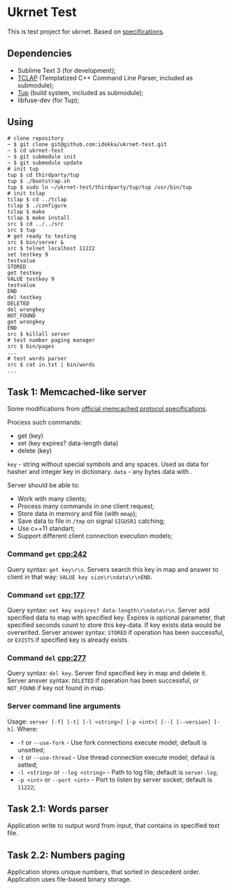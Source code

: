 # Ukrnet Test

This is test project for ukrnet. Based on [specifications](specs.pdf).

## Dependencies

* Sublime Text 3 (for development);
* [TCLAP](http://tclap.sourceforge.net/) (Templatized C++ Command Line Parser, included as submodule);
* [Tup](http://gittup.org/tup/) (build system, included as submodule);
* libfuse-dev (for Tup);

## Using

```shell
# clone repository
~ $ git clone git@github.com:idokka/ukrnet-test.git
~ $ cd ukrnet-test
~ $ git submodule init
~ $ git submodule update
# init tup
tup $ cd thirdparty/tup
tup $ ./bootstrap.sh
tup $ sudo ln ~/ukrnet-test/thirdparty/tup/tup /usr/bin/tup
# init tclap
tclap $ cd ../tclap
tclap $ ./configure
tclap $ make
tclap $ make install
src $ cd ../../src
src $ tup
# get ready to testing
src $ bin/server &
src $ telnet localhost 11222
set testkey 9
testvalue
STORED
get testkey
VALUE testkey 9
testvalue
END
del testkey
DELETED
del wrongkey
NOT_FOUND
get wrongkey
END
src $ killall server
# test number paging manager
src $ bin/pages
...
# test words parser
src $ cat in.txt | bin/words
...
```

## Task 1: Memcached-like server

Some modifications from [official memcached protocol specifications](https://raw.githubusercontent.com/memcached/memcached/master/doc/protocol.txt).

Process such commands:
* get (key)
* set (key expires? data-length data)
* delete (key)

`key` - string without special symbols and any spaces. Used as data for hasher and integer key in dictionary. `data` - any bytes data with .

Server should be able to:
* Work with many clients;
* Process many commands in one client request;
* Store data in memory and file (with `mmap`);
* Save data to file in `/tmp` on signal `SIGUSR1` catching;
* Use c++11 standart;
* Support different client connection execution models;

### Command `get` [cpp:242](src/memcached/memcached.cpp#L242)

Query syntax: `get key\r\n`. Servers search this key in map and answer to client in that way: `VALUE key size\r\ndata\r\nEND`.

### Command `set` [cpp:177](src/memcached/memcached.cpp#L177)

Query syntax: `set key expires? data-length\r\ndata\r\n`. Server add specified data to map with specified key. Expires is optional parameter, that specified seconds count to store this key-data. If key exists data would be overwrited. Server answer syntax: `STORED` if operation has been successful, or `EXISTS` if specified key is already exists.

### Command `del` [cpp:277](src/memcached/memcached.cpp#L277)

Query syntax: `del key`. Server find specified key in map and delete it. Server ansver syntax: `DELETED` if operation has been successful, or `NOT_FOUND` if key not found in map. 

### Server command line arguments

Usage: `server [-f] [-t] [-l <string>] [-p <int>] [--] [--version] [-h]`.
Where:
* `-f` or `--use-fork` - Use fork connections execute model; default is unsetted;
* `-t` or `--use-thread` - Use thread connection execute model; defaul is setted;
* `-l <string>` or `--log <string>` - Path to log file; default is `server.log`;
* `-p <int>` or `--port <int>` - Port to listen by server socket; default is `11222`;

## Task 2.1: Words parser

Application write to output word from input, that contains in specified text file.

## Task 2.2: Numbers paging

Application stores unique numbers, that sorted in descedent order. Application uses file-based binary storage.
